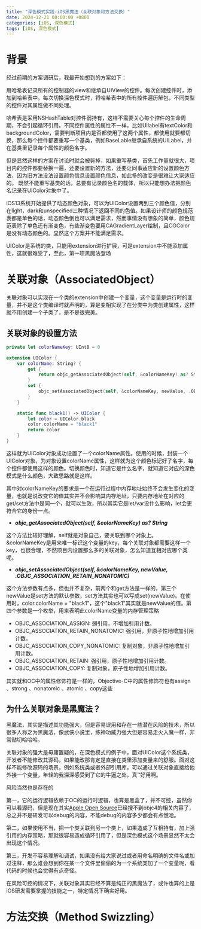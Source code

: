 ```yaml
---
title: "深色模式实践-iOS黑魔法（关联对象和方法交换）"
date: 2024-12-21 00:00:00 +0800
categories: [iOS, 深色模式]
tags: [iOS, 深色模式]
---
```


# 背景

经过前期的方案调研后，我最开始想到的方案如下：

用哈希表记录所有的控制器的view和继承自UIView的控件。每次创建控件时，添加到哈希表中。每次切换深色模式时，将哈希表中的所有控件遍历解包，不同类型的控件对其属性做不同处理。

哈希表是采用NSHashTable对控件弱持有，这样不需要关心每个控件的生命周期，不会引起循环引用。不同控件属性的属性不一样，比如UIlabel有textColor和backgroundColor，需要判断项目内是否都使用了这两个属性，都使用就要都切换，那么每个控件都要重写一个基类，例如BaseLable继承自系统的UILabel，并在基类里记录每个属性的颜色名字。

但是显然这样的方案在讨论时就会被毙掉，如果重写基类，首先工作量就很大，项目内的控件都要替换一遍，还要设置新的方法，还要让同事适应新的设置颜色方法，因为旧方法没法设置颜色信息设置颜色信息，如此多的改变是很难让大家适应的。
既然不能重写基类的话，总要有记录颜色名的载体，所以只能想办法把颜色名记录在UIColor对象中了。

iOS13系统开始提供了动态颜色对象，可以为UIColor设置两到三个颜色值，分别在light，dark和unspecified三种情况下返回不同的色值。如果设计师的颜色规范表都是单色的话，动态颜色倒也可以满足需求，然而事情没有想象的简单，颜色规范表除了单色还有渐变色，有些渐变色要用CAGradientLayer绘制，且CGColor是没有动态颜色的。显然这个方案并不能满足需求。

UIColor是系统的类，只能用extension进行扩展，可是extension中不能添加属性，这就很难受了，至此，第一项黑魔法登场

# 关联对象（AssociatedObject）

关联对象可以实现在一个类的extension中创建一个变量，这个变量是运行时的变量，并不是这个类编译时就声明的，算是变相实现了在分类中为类创建属性，这样就不用创建一个子类了，是不是很完美。

## 关联对象的设置方法
```swift
private let colorNameKey: UInt8 = 0

extension UIColor {
    var colorName: String? {
        get {
            return objc_getAssociatedObject(self, &colorNameKey) as? String
        }
        set {
            objc_setAssociatedObject(self, &colorNameKey, newValue, .OBJC_ASSOCIATION_RETAIN_NONATOMIC)
        }
    }

    static func black1() -> UIColor {
        let color = UIColor.black
        color.colorName = "black1"
        return color
    }
}
```
这样就为UIColor对象成功设置了一个colorName属性。使用的时候，封装一个UIColor对象，为对象设置colorName属性，这样就为这个颜色标记好了名字，每个控件都使用这样的颜色。切换颜色时，知道它是什么名字，就知道它对应的深色模式是什么颜色，大致思路就是这样。

其中对colorNameKey的要求是一个在运行过程中内存地址始终不会发生变化的变量，也就是说改变它的值其实并不会影响其内存地址，只要内存地址在对应的get/set方法中是同一个，就可以生效，所以其实它是let/var没什么影响，let会更符合它的身份一点。

- ***objc_getAssociatedObject(self, &colorNameKey) as? String***

这个方法比较好理解，self就是对象自己，要关联到哪个对象上。&colorNameKey是用来唯一标识这个变量的key，每个关联对象都需要这样一个key，也很合理，不然项目内设置那么多的关联对象，怎么知道互相对应哪个类呢。

- ***objc_setAssociatedObject(self, &colorNameKey, newValue, .OBJC_ASSOCIATION_RETAIN_NONATOMIC)***

这个方法参数有点多，但也并不复杂，前两个和get方法是一样的，第三个newValue是set方法的默认参数，set方法其实也可以写成set(newValue)。在使用时，color.colorName = "black1"，这个"black1"其实就是newValue的值。第四个参数是一个枚举，用来表明此colorName变量的内存管理策略
- OBJC_ASSOCIATION_ASSIGN: 弱引用，不增加引用计数。
- OBJC_ASSOCIATION_RETAIN_NONATOMIC: 强引用，非原子性地增加引用计数。
- OBJC_ASSOCIATION_COPY_NONATOMIC: 复制对象，非原子性地增加引用计数。
- OBJC_ASSOCIATION_RETAIN: 强引用，原子性地增加引用计数。
- OBJC_ASSOCIATION_COPY: 复制对象，原子性地增加引用计数。

其实就和OC中的属性修饰符是一样的，Objective-C中的属性修饰符也有assign 、strong 、nonatomic 、atomic 、copy这些

## 为什么关联对象是黑魔法？

黑魔法，其实是描述其功能强大，但是容易误用和存在一些潜在风险的技术，所以很多人称之为黑魔法，像武侠小说里，练神功威力强大但是容易走火入魔一样，非常贴切哈哈哈。

关联对象的强大是毋庸置疑的，在深色模式的例子中，面对UIColor这个系统类，开发者不能修改其源码，如果能改那肯定是直接在类里添加变量来的舒服。面对这样不能修改源码的场景，例如系统类或者外部引用库，可以通过关联对象直接给他外接一个变量，年轻的我深深感受到了它的牛逼之处，真™好用啊。

风险当然也是存在的

第一，它的运行逻辑依赖于OC的运行时逻辑，也算是黑盒了，并不可控，虽然你可以看源码，但是现在其实[Apple Open Source](https://opensource.apple.com/)已经搜不到objc4的相关内容了，总之并不是研发可以debug的内容，不能debug的内容多少都会有点慌哈。

第二，如果使用不当，把一个类关联到另一个类上，如果造成了互相持有，加上强引用的内存策略，那就很容易造成循环引用了，但是深色模式这个场景显然不太会出现这个情况。

第三，开发不容易理解和调试，如果没有给大家说过或者用命名明确的文件名或加过注释，那么谁会想到你在某一个文件里偷偷的为一个系统类加了一个变量呢，看代码的时候也会觉得有点奇怪。

在风险可控的情况下，关联对象其实已经不算是纯正的黑魔法了，或许也算的上是iOS研发需要掌握的技能之一，特定情况下确实好用。


# 方法交换（Method Swizzling）




